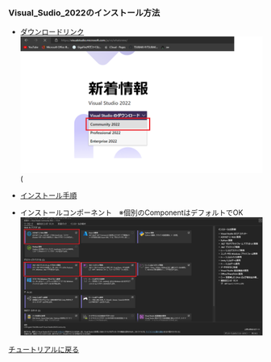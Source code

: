 ### Visual_Sudio_2022のインストール方法
- [ダウンロードリンク](https://visualstudio.microsoft.com/ja/vs/whatsnew/)
![hoge](../Image/visual_studio_2022_download.png)
(
- [インストール手順](https://learn.microsoft.com/ja-jp/visualstudio/install/install-visual-studio?view=vs-2022)

- インストールコンポーネント　※個別のComponentはデフォルトでOK
  ![hoge](../Image/InstallComponent.png)

[チュートリアルに戻る](./Read_Me.md#チュートリアル)